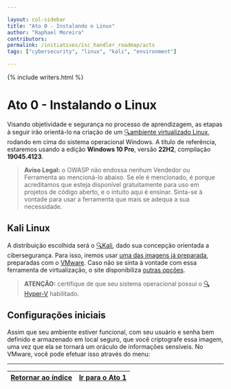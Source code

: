 ```yaml
---

layout: col-sidebar
title: "Ato 0 - Instalando o Linux"
author: "Raphael Moreira"
contributors: 
permalink: /initiatives/isc_handler_roadmap/acts
tags: ["cybersecurity", "linux", "kali", "environment"]

---
```


{% include writers.html %}

# Ato 0 - Instalando o Linux
Visando objetividade e segurança no processo de aprendizagem, as etapas à seguir irão orientá-lo na criação de um 
[🔍ambiente virtualizado Linux](https://www.redhat.com/pt-br/topics/virtualization/what-is-virtualization), rodando em cima do sistema operacional Windows. A título de referência, 
estaremos usando a edição **Windows 10 Pro**, versão **22H2**, compilação **19045.4123**.

>**Aviso Legal:** o OWASP não endossa nenhum Vendedor ou Ferramenta ao mencioná-lo abaixo. Se ele é mencionado, é porque
> acreditamos que esteja disponível gratuitamente para uso em projetos de código aberto, e o intuito aqui é ensinar. Sinta-se
> à vontade para usar a ferramenta que mais se adequa a sua necessidade.

## Kali Linux
A distribuição escolhida será o [🔍Kali](https://www.kali.org/features/), dado sua concepção orientada a cibersegurança. 
Para isso, iremos usar [uma das imagens já preparada](https://www.kali.org/get-kali/#kali-platforms), preparadas com o 
[VMware](https://cdimage.kali.org/kali-2024.1/kali-linux-2024.1-vmware-amd64.7z). Caso não se sinta à vontade com essa
ferramenta de virtualização, o site disponibiliza [outras opções](https://www.kali.org/get-kali/#kali-virtual-machines).

>**ATENÇÃO:** certifique de que seu sistema operacional possui o 
> [🔍Hyper-V](https://learn.microsoft.com/pt-br/virtualization/hyper-v-on-windows/about/) habilitado.

## Configurações iniciais
Assim que seu ambiente estiver funcional, com seu usuário e senha bem definido e armazenado em local seguro, que você
criptografe essa imagem, uma vez que ela se tornará um oráculo de informações sensíveis. No VMware, você pode efetuar 
isso através do menu:

---

| [Retornar ao índice](../index.pt-BR.md) | [Ir para o Ato 1](act_1.pt-BR.md) |
|---------------------------|----------------------|

